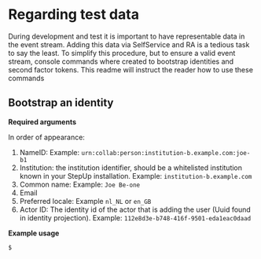 # Regarding test data
During development and test it is important to have representable data in the event stream. Adding this data via
SelfService and RA is a tedious task to say the least. To simplify this procedure, but to ensure a valid event stream,
console commands where created to bootstrap identities and second factor tokens. This readme will instruct the reader 
how to use these commands

## Bootstrap an identity

**Required arguments**

In order of appearance:
1. NameID: Example: `urn:collab:person:institution-b.example.com:joe-b1`
2. Institution: the institution identifier, should be a whitelisted institution known in your StepUp installation. Example: `institution-b.example.com` 
3. Common name: Example: `Joe Be-one`
4. Email
5. Preferred locale: Example `nl_NL` or `en_GB` 
5. Actor ID: The identity id of the actor that is adding the user (Uuid found in identity projection). Example: `112e8d3e-b748-416f-9501-eda1eac0daad` 

**Example usage**

```bash
$ 
```